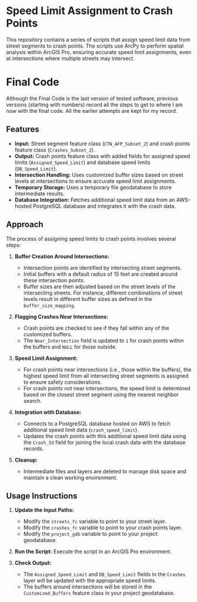 # Speed Limit Assignment to Crash Points

This repository contains a series of scripts that assign speed limit data from street segments to crash points. The scripts use ArcPy to perform spatial analysis within ArcGIS Pro, ensuring accurate speed limit assignments, even at intersections where multiple streets may intersect.

# Final Code
Although the Final Code is the last version of tested software, previous versions (starting with numbers) record all the steps to get to where I am now with the final code. All the earlier attempts are kept for my record. 

## Features

- **Input:** Street segment feature class (`CTN_AFP_Subset_2`) and crash points feature class (`Crashes_Subset_2`).
- **Output:** Crash points feature class with added fields for assigned speed limits (`Assigned_Speed_Limit`) and database speed limits (`DB_Speed_Limit`).
- **Intersection Handling:** Uses customized buffer sizes based on street levels at intersections to ensure accurate speed limit assignments.
- **Temporary Storage:** Uses a temporary file geodatabase to store intermediate results.
- **Database Integration:** Fetches additional speed limit data from an AWS-hosted PostgreSQL database and integrates it with the crash data.

## Approach

The process of assigning speed limits to crash points involves several steps:

1. **Buffer Creation Around Intersections:**
    - Intersection points are identified by intersecting street segments.
    - Initial buffers with a default radius of 15 feet are created around these intersection points.
    - Buffer sizes are then adjusted based on the street levels of the intersecting streets. For instance, different combinations of street levels result in different buffer sizes as defined in the `buffer_size_mapping`.

2. **Flagging Crashes Near Intersections:**
    - Crash points are checked to see if they fall within any of the customized buffers.
    - The `Near_Intersection` field is updated to `1` for crash points within the buffers and `NULL` for those outside.

3. **Speed Limit Assignment:**
    - For crash points near intersections (i.e., those within the buffers), the highest speed limit from all intersecting street segments is assigned to ensure safety considerations.
    - For crash points not near intersections, the speed limit is determined based on the closest street segment using the nearest neighbor search.

4. **Integration with Database:**
    - Connects to a PostgreSQL database hosted on AWS to fetch additional speed limit data (`crash_speed_limit`).
    - Updates the crash points with this additional speed limit data using the `Crash_Id` field for joining the local crash data with the database records.

5. **Cleanup:**
    - Intermediate files and layers are deleted to manage disk space and maintain a clean working environment.

## Usage Instructions

1. **Update the Input Paths:**
    - Modify the `streets_fc` variable to point to your street layer.
    - Modify the `crashes_fc` variable to point to your crash points layer.
    - Modify the `project_gdb` variable to point to your project geodatabase.

2. **Run the Script:** Execute the script in an ArcGIS Pro environment.

3. **Check Output:**
    - The `Assigned_Speed_Limit` and `DB_Speed_Limit` fields in the `Crashes` layer will be updated with the appropriate speed limits.
    - The buffers around intersections will be stored in the `Customized_Buffers` feature class in your project geodatabase.

##
